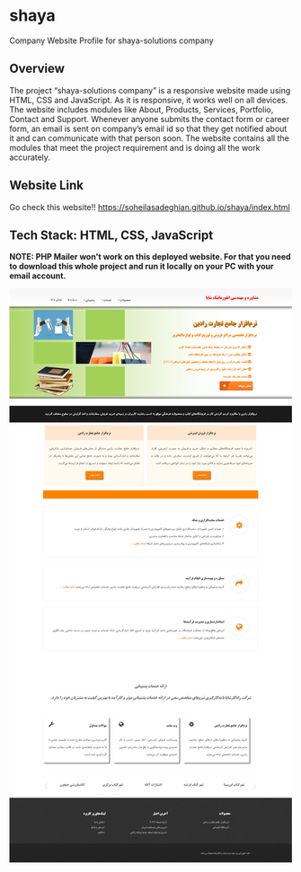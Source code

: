 # shaya
Company Website Profile for shaya-solutions company


## Overview
The project “shaya-solutions company” is a responsive website made using HTML, CSS and JavaScript. As it is responsive, it works well on all devices. The website includes modules like About, Products, Services, Portfolio, Contact and Support. Whenever anyone submits the contact form or career form, an email is sent on company’s email id so that they get notified about it and can communicate with that person soon. The website contains all the modules that meet the project requirement and is doing all the work accurately.


## Website Link

Go check this website!!
https://soheilasadeghian.github.io/shaya/index.html

## Tech Stack: HTML, CSS, JavaScript 


__NOTE: PHP Mailer won't work on this deployed website. For that you need to download this whole project and run it locally on your PC with your email account.__


![alt text](https://github.com/soheilasadeghian/shaya/blob/main/images/screencapture-soheilasadeghian-github-io-shaya-index-html-2023-08-28-17_14_07.png?raw=true)
